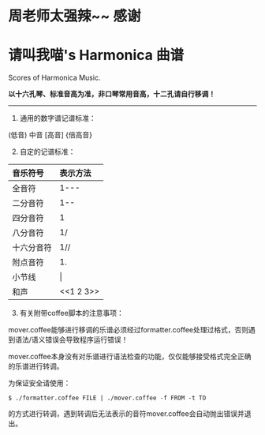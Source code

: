 # 周老师太强辣~~ 感谢

# 请叫我喵's Harmonica 曲谱

Scores of Harmonica Music.

**以十六孔琴、标准音高为准，非口琴常用音高，十二孔请自行移调！**

-----

1. 通用的数字谱记谱标准：

\(低音\)    中音    \[高音\]    {倍高音}

2. 自定的记谱标准：

| 音乐符号 | 表示方法|
| :------------- | :------------- |
|全音符|1---|
|二分音符|1--|
|四分音符|1|
|八分音符|1/|
|十六分音符|1//|
|附点音符|1.|
|小节线|\||
|和声|<<1 2 3>>||

3. 有关附带coffee脚本的注意事项：

mover.coffee能够进行移调的乐谱必须经过formatter.coffee处理过格式，否则遇到语法/语义错误会导致程序运行错误！

mover.coffee本身没有对乐谱进行语法检查的功能，仅仅能够接受格式完全正确的乐谱进行转调。

为保证安全请使用：

````
$ ./formatter.coffee FILE | ./mover.coffee -f FROM -t TO
````

的方式进行转调，遇到转调后无法表示的音符mover.coffee会自动抛出错误并退出。
